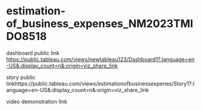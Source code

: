# estimation-of_business_expenses_NM2023TMIDO8518  



dashboard public link https://public.tableau.com/views/newtableau123/Dashboard1?:language=en-US&:display_count=n&:origin=viz_share_link

story public linkhttps://public.tableau.com/views/estimationofbusinessexpenes/Story1?:language=en-US&:display_count=n&:origin=viz_share_link

video demonstration link
